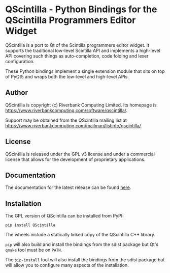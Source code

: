 # QScintilla - Python Bindings for the QScintilla Programmers Editor Widget

QScintilla is a port to Qt of the Scintilla programmers editor widget.  It
supports the traditional low-level Scintilla API and implements a high-level
API covering such things as auto-completion, code folding and lexer
configuration.

These Python bindings implement a single extension module that sits on top of
PyQt5 and wraps both the low-level and high-level APIs.


## Author

QScintilla is copyright (c) Riverbank Computing Limited.  Its homepage is
https://www.riverbankcomputing.com/software/qscintilla/.

Support may be obtained from the QScintilla mailing list at
https://www.riverbankcomputing.com/mailman/listinfo/qscintilla/.


## License

QScintilla is released under the GPL v3 license and under a commercial license
that allows for the development of proprietary applications.


## Documentation

The documentation for the latest release can be found
[here](https://www.riverbankcomputing.com/static/Docs/QScintilla/).


## Installation

The GPL version of QScintilla can be installed from PyPI:

    pip install QScintilla

The wheels include a statically linked copy of the QScintilla C++ library.

`pip` will also build and install the bindings from the sdist package but Qt's
`qmake` tool must be on `PATH`.

The `sip-install` tool will also install the bindings from the sdist package
but will allow you to configure many aspects of the installation.
